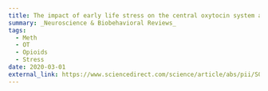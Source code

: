 ```yaml
---
title: The impact of early life stress on the central oxytocin system and susceptibility for drug addiction - Applicability of oxytocin as a pharmacotherapy
summary: _Neuroscience & Biobehavioral Reviews_
tags:
  - Meth
  - OT
  - Opioids
  - Stress
date: 2020-03-01
external_link: https://www.sciencedirect.com/science/article/abs/pii/S0149763418302768
---
```



